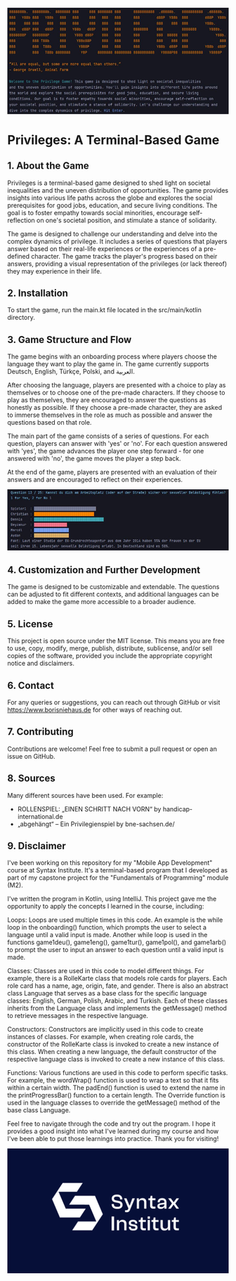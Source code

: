 ![Screenshot](./img/screen2priv.JPG)

# Privileges: A Terminal-Based Game
## 1. About the Game
Privileges is a terminal-based game designed to shed light on societal inequalities and the uneven distribution of opportunities. The game provides insights into various life paths across the globe and explores the social prerequisites for good jobs, education, and secure living conditions. The goal is to foster empathy towards social minorities, encourage self-reflection on one's societal position, and stimulate a stance of solidarity.

The game is designed to challenge our understanding and delve into the complex dynamics of privilege. It includes a series of questions that players answer based on their real-life experiences or the experiences of a pre-defined character. The game tracks the player's progress based on their answers, providing a visual representation of the privileges (or lack thereof) they may experience in their life.

## 2. Installation
To start the game, run the main.kt file located in the src/main/kotlin directory.

## 3. Game Structure and Flow
The game begins with an onboarding process where players choose the language they want to play the game in. The game currently supports Deutsch, English, Türkçe, Polski, and العربية.

After choosing the language, players are presented with a choice to play as themselves or to choose one of the pre-made characters. If they choose to play as themselves, they are encouraged to answer the questions as honestly as possible. If they choose a pre-made character, they are asked to immerse themselves in the role as much as possible and answer the questions based on that role.

The main part of the game consists of a series of questions. For each question, players can answer with 'yes' or 'no'. For each question answered with 'yes', the game advances the player one step forward - for one answered with 'no', the game moves the player a step back.

At the end of the game, players are presented with an evaluation of their answers and are encouraged to reflect on their experiences.

![Screenshot](./img/screen1priv.JPG)

## 4. Customization and Further Development
The game is designed to be customizable and extendable. The questions can be adjusted to fit different contexts, and additional languages can be added to make the game more accessible to a broader audience.

## 5. License
This project is open source under the MIT license. This means you are free to use, copy, modify, merge, publish, distribute, sublicense, and/or sell copies of the software, provided you include the appropriate copyright notice and disclaimers.

## 6. Contact
For any queries or suggestions, you can reach out through GitHub
or visit https://www.borisniehaus.de for other ways of reaching out.

## 7. Contributing
Contributions are welcome! Feel free to submit a pull request or open an issue on GitHub.

## 8. Sources
Many different sources have been used. For example:
- ROLLENSPIEL: „EINEN SCHRITT NACH VORN“ by handicap-international.de
- „abgehängt“ – Ein Privilegienspiel by bne-sachsen.de/

## 9. Disclaimer
I've been working on this repository for my "Mobile App Development" course at Syntax Institute. It's a terminal-based program that I developed as part of my capstone project for the "Fundamentals of Programming" module (M2).

I've written the program in Kotlin, using IntelliJ. This project gave me the opportunity to apply the concepts I learned in the course, including:

Loops: Loops are used multiple times in this code. An example is the while loop in the onboarding() function, which prompts the user to select a language until a valid input is made. Another while loop is used in the functions game1deu(), game1eng(), game1tur(), game1pol(), and game1arb() to prompt the user to input an answer to each question until a valid input is made.

Classes: Classes are used in this code to model different things. For example, there is a RolleKarte class that models role cards for players. Each role card has a name, age, origin, fate, and gender. There is also an abstract class Language that serves as a base class for the specific language classes: English, German, Polish, Arabic, and Turkish. Each of these classes inherits from the Language class and implements the getMessage() method to retrieve messages in the respective language.

Constructors: Constructors are implicitly used in this code to create instances of classes. For example, when creating role cards, the constructor of the RolleKarte class is invoked to create a new instance of this class. When creating a new language, the default constructor of the respective language class is invoked to create a new instance of this class.

Functions: Various functions are used in this code to perform specific tasks. For example, the wordWrap() function is used to wrap a text so that it fits within a certain width. The padEnd() function is used to extend the name in the printProgressBar() function to a certain length. The Override function is used in the language classes to override the getMessage() method of the base class Language.

Feel free to navigate through the code and try out the program. I hope it provides a good insight into what I've learned during my course and how I've been able to put those learnings into practice. Thank you for visiting!

![Syntax Institute](./img/syntax-alt-image.png)
